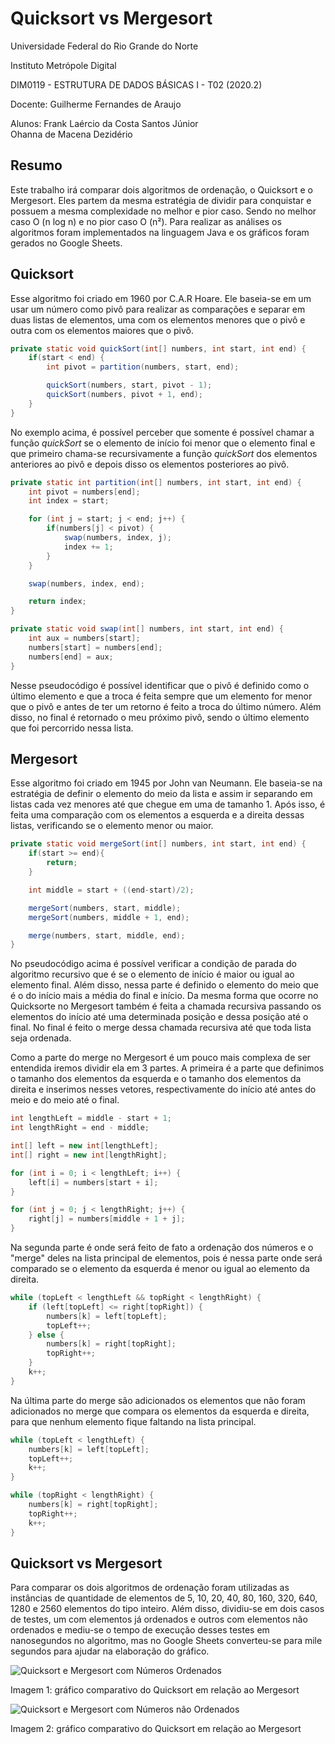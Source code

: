 # Quicksort vs Mergesort

Universidade Federal do Rio Grande do Norte

Instituto Metrópole Digital

DIM0119 - ESTRUTURA DE DADOS BÁSICAS I - T02 (2020.2)

Docente: Guilherme Fernandes de Araujo

Alunos: Frank Laércio da Costa Santos Júnior <br />
        Ohanna de Macena Dezidério

## Resumo

Este trabalho irá comparar dois algoritmos de ordenação, o Quicksort e o Mergesort. Eles partem da mesma estratégia de dividir para conquistar e possuem a mesma complexidade no melhor e pior caso. Sendo no melhor caso O (n log n) e no pior caso O (n²). Para realizar as análises os algoritmos foram implementados na linguagem Java e os gráficos foram gerados no Google Sheets.

## Quicksort

Esse algoritmo foi criado em 1960 por C.A.R Hoare. Ele baseia-se em um usar um número como pivô para realizar as comparações e separar em duas listas de elementos, uma com os elementos menores que o pivô e outra com os elementos maiores que o pivô.

```java
private static void quickSort(int[] numbers, int start, int end) {
    if(start < end) {
        int pivot = partition(numbers, start, end);

        quickSort(numbers, start, pivot - 1);
        quickSort(numbers, pivot + 1, end);
    }
}
```

No exemplo acima, é possível perceber que somente é possível chamar a função *quickSort* se o elemento de início foi menor que o elemento final e que primeiro chama-se recursivamente a função *quickSort* dos elementos anteriores ao pivô e depois disso os elementos posteriores ao pivô.

```java
private static int partition(int[] numbers, int start, int end) {
    int pivot = numbers[end];
    int index = start;

    for (int j = start; j < end; j++) {
        if(numbers[j] < pivot) {
            swap(numbers, index, j);
            index += 1;
        }
    }

    swap(numbers, index, end);

    return index;
}
```

```java
private static void swap(int[] numbers, int start, int end) {
    int aux = numbers[start];
    numbers[start] = numbers[end];
    numbers[end] = aux;
}
```

Nesse pseudocódigo é possível identificar que o pivô é definido como o último elemento e que a troca é feita sempre que um elemento for menor que o pivô e antes de ter um retorno é feito a troca do último número. Além disso, no final é retornado o meu próximo pivô, sendo o último elemento que foi percorrido nessa lista.

## Mergesort

Esse algoritmo foi criado em 1945 por John van Neumann. Ele baseia-se na estratégia de definir o elemento do meio da lista e assim ir separando em listas cada vez menores até que chegue em uma de tamanho 1. Após isso, é feita uma comparação com os elementos a esquerda e a direita dessas listas, verificando se o elemento menor ou maior.

```java
private static void mergeSort(int[] numbers, int start, int end) {
    if(start >= end){
        return;
    }

    int middle = start + ((end-start)/2);

    mergeSort(numbers, start, middle);
    mergeSort(numbers, middle + 1, end);

    merge(numbers, start, middle, end);
}
```

No pseudocódigo acima é possível verificar a condição de parada do algoritmo recursivo que é se o elemento de início é maior ou igual ao elemento final. Além disso, nessa parte é definido o elemento do meio que é o do início mais a média do final e início. Da mesma forma que ocorre no Quicksorte no Mergesort também é feita a chamada recursiva passando os elementos do início até uma determinada posição e dessa posição até o final. No final é feito o merge dessa chamada recursiva até que toda lista seja ordenada.

Como a parte do merge no Mergesort é um pouco mais complexa de ser entendida iremos dividir ela em 3 partes. A primeira é a parte que definimos o tamanho dos elementos da esquerda e o tamanho dos elementos da direita e inserimos nesses vetores, respectivamente do início até antes do meio e do meio até o final.

```java
int lengthLeft = middle - start + 1;
int lengthRight = end - middle;

int[] left = new int[lengthLeft];
int[] right = new int[lengthRight];

for (int i = 0; i < lengthLeft; i++) {
    left[i] = numbers[start + i];
}

for (int j = 0; j < lengthRight; j++) {
    right[j] = numbers[middle + 1 + j];
}
```

Na segunda parte é onde será feito de fato a ordenação dos números e o "merge" deles na lista principal de elementos, pois é nessa parte onde será comparado se o elemento da esquerda é menor ou igual ao elemento da direita.

```java
while (topLeft < lengthLeft && topRight < lengthRight) {
    if (left[topLeft] <= right[topRight]) {
        numbers[k] = left[topLeft];
        topLeft++;
    } else {
        numbers[k] = right[topRight];
        topRight++;
    }
    k++;
}
```

Na última parte do merge são adicionados os elementos que não foram adicionados no merge que compara os elementos da esquerda e direita, para que nenhum elemento fique faltando na lista principal.

```java
while (topLeft < lengthLeft) {
    numbers[k] = left[topLeft];
    topLeft++;
    k++;
}

while (topRight < lengthRight) {
    numbers[k] = right[topRight];
    topRight++;
    k++;
}
```

## Quicksort vs Mergesort

Para comparar os dois algoritmos de ordenação foram utilizadas as instâncias de quantidade de elementos de 5, 10, 20, 40, 80, 160, 320, 640, 1280 e 2560 elementos do tipo inteiro. Além disso, dividiu-se em dois casos de testes, um com elementos já ordenados e outros com elementos não ordenados e mediu-se o tempo de execução desses testes em nanosegundos no algoritmo, mas no Google Sheets converteu-se para mile segundos para ajudar na elaboração do gráfico.

![Quicksort e Mergesort com Números Ordenados](https://user-images.githubusercontent.com/38151364/111086704-68371f00-84fc-11eb-97bf-16b98731c535.png)

Imagem 1: gráfico comparativo do Quicksort em relação ao Mergesort

![Quicksort e Mergesort com Números não Ordenados](https://user-images.githubusercontent.com/38151364/111086710-77b66800-84fc-11eb-9337-6aa5d30489dc.png)

Imagem 2: gráfico comparativo do Quicksort em relação ao Mergesort
